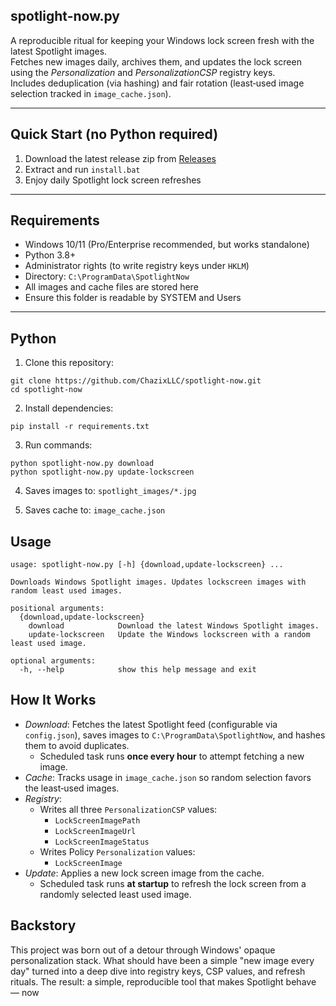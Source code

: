 ## spotlight-now.py

A reproducible ritual for keeping your Windows lock screen fresh with the latest Spotlight images.  
Fetches new images daily, archives them, and updates the lock screen using the *Personalization* and *PersonalizationCSP* registry keys.  
Includes deduplication (via hashing) and fair rotation (least‑used image selection tracked in `image_cache.json`).

---

## Quick Start (no Python required)

1. Download the latest release zip from [Releases](https://github.com/chazix/SpotlightNow/releases/latest)
2. Extract and run `install.bat`
3. Enjoy daily Spotlight lock screen refreshes

---

## Requirements
- Windows 10/11 (Pro/Enterprise recommended, but works standalone)
- Python 3.8+
- Administrator rights (to write registry keys under `HKLM`)
- Directory: `C:\ProgramData\SpotlightNow`  
- All images and cache files are stored here
- Ensure this folder is readable by SYSTEM and Users

---

## Python

1. Clone this repository:
```
git clone https://github.com/ChazixLLC/spotlight-now.git
cd spotlight-now
```

2. Install dependencies:
```
pip install -r requirements.txt
```

3. Run commands:
```
python spotlight-now.py download
python spotlight-now.py update-lockscreen
```

4. Saves images to: `spotlight_images/*.jpg`

5. Saves cache to: `image_cache.json`

## Usage

```
usage: spotlight-now.py [-h] {download,update-lockscreen} ...

Downloads Windows Spotlight images. Updates lockscreen images with random least used images.

positional arguments:
  {download,update-lockscreen}
    download            Download the latest Windows Spotlight images.
    update-lockscreen   Update the Windows lockscreen with a random least used image.

optional arguments:
  -h, --help            show this help message and exit
```

## How It Works

- *Download*: Fetches the latest Spotlight feed (configurable via `config.json`), saves images to `C:\ProgramData\SpotlightNow`, and hashes them to avoid duplicates.
  - Scheduled task runs **once every hour** to attempt fetching a new image.
- *Cache*: Tracks usage in `image_cache.json` so random selection favors the least‑used images.
- *Registry*:
  - Writes all three `PersonalizationCSP` values:
    - `LockScreenImagePath`
    - `LockScreenImageUrl`
    - `LockScreenImageStatus`
  - Writes Policy `Personalization` values:
    - `LockScreenImage`
- *Update*: Applies a new lock screen image from the cache.
  - Scheduled task runs **at startup** to refresh the lock screen from a randomly selected least used image.

## Backstory

This project was born out of a detour through Windows' opaque personalization stack.
What should have been a simple "new image every day" turned into a deep dive into registry keys, CSP values, and refresh rituals.
The result: a simple, reproducible tool that makes Spotlight behave — now
